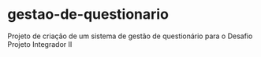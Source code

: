 # gestao-de-questionario
Projeto de criação de um sistema de gestão de questionário para o Desafio Projeto Integrador II
